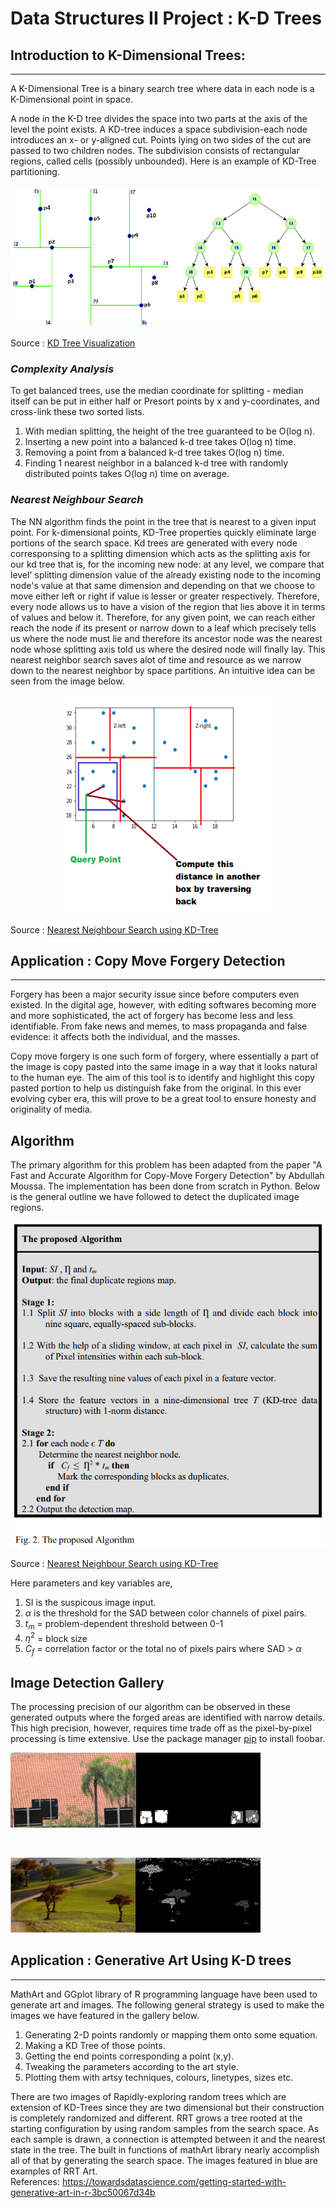 # Data Structures II Project : K-D Trees
## Introduction to K-Dimensional Trees:
---
A K-Dimensional Tree is a binary search tree where data in each node is a K-Dimensional point in space.

A node in the K-D tree divides the space into two parts at the axis of the level the point exists. A KD-tree induces a space subdivision-each node introduces an x- or y-aligned cut.
Points lying on two sides of the cut are passed to two children nodes.
The subdivision consists of rectangular regions, called cells (possibly unbounded). Here is an example of KD-Tree partitioning.

<p style = "text-align:center;">

<img src="Documentation_img/KD.png">

Source : [KD Tree Visualization](https://www.researchgate.net/figure/Visualization-of-the-k-d-tree-algorithm_fig4_327289160)

</p>

### *Complexity Analysis*

To get balanced trees, use the median coordinate for splitting - median itself can be put in either half or Presort points by x and y-coordinates, and cross-link these two sorted lists.

1. With median splitting, the height of the tree guaranteed to be O(log n).
2. Inserting a new point into a balanced k-d tree takes O(log n) time.
3. Removing a point from a balanced k-d tree takes O(log n) time.
4. Finding 1 nearest neighbor in a balanced k-d tree with randomly distributed points takes O(log n) time on average.

### *Nearest Neighbour Search*
 The NN algorithm finds the point in the tree that is nearest to a given input point. For k-dimensional points, KD-Tree properties quickly eliminate large portions of the search space. Kd trees are generated with every node corresponsing to a splitting dimension which acts as the splitting axis for our kd tree that is, for the incoming new node: at any level, we compare that level' splitting dimension value of the already existing node to the incoming node's value at that same dimension and depending on that we choose to move either left or right if value is lesser or greater respectively. Therefore, every node allows us to have a vision of the region that lies above it in terms of values and below it. Therefore, for any given point, we can reach either reach the node if its present or narrow down to a leaf which precisely tells us where the node must lie and therefore its ancestor node was the nearest node whose splitting axis told us where the desired node will finally lay. This nearest neighbor search saves alot of time and resource as we narrow down to the nearest neighbor by space partitions. An intuitive idea can be seen from the image below.
<!-- Alignment options!!!!! -->
<p style = "text-align:center;">

<img  width="350" height="350" src="Documentation_img/NN.png">


Source : [Nearest Neighbour Search using KD-Tree](https://kanoki.org/2020/08/05/find-nearest-neighbor-using-kd-tree/)

</p>

## Application : Copy Move Forgery Detection
---
Forgery has been a major security issue since before computers even existed. In the digital age, however, with editing softwares becoming more and more sophisticated, the act of forgery has become less and less identifiable. From fake news and memes, to mass propaganda and false evidence: it affects both the individual, and the masses. 

Copy move forgery is one such form of forgery, where essentially a part of the image is copy pasted into the same image in a way that it looks natural to the human eye. The aim of this tool is to identify and highlight this copy pasted portion to help us distinguish fake from the original. In this ever evolving cyber era, this will prove to be  a great tool to ensure honesty and originality of media.

## Algorithm

The primary algorithm for this problem has been adapted from the paper "A Fast and Accurate Algorithm for Copy-Move Forgery Detection" by Abdullah Moussa. The implementation has been done from scratch in Python. Below is the general outline we have followed to detect the duplicated image regions.

<p style = "text-align:center;">

<img src="Documentation_img/Algorithm.png">

Source : [Nearest Neighbour Search using KD-Tree](https://kanoki.org/2020/08/05/find-nearest-neighbor-using-kd-tree/)

</p>

Here parameters and key variables are,

1. SI is the suspicous image input.
2. $\alpha$ is the threshold for the SAD between color channels of pixel pairs.
3. $t_m$ = problem-dependent threshold between 0-1 
4. $\eta^2$ = block size
5. $C_f$ = correlation factor or the total no of pixels pairs where  SAD > $\alpha$

## Image Detection Gallery
The processing precision of our algorithm can be observed in these generated outputs where the forged areas are identified with narrow details. This high precision, however, requires time trade off as the pixel-by-pixel processing is time extensive.
Use the package manager [pip](https://pip.pypa.io/en/stable/) to install foobar.


<p style = "text-align:center;">

<img src="Documentation_img/16.jpg" width ="200" height ="120"/><img src="Documentation_img/16-truth.png" width ="200" height ="120"/>

<br/>

<img src="Documentation_img/29.jpeg" width ="200" height ="120"/><img src="Documentation_img/29-truth-2.jpeg" width ="200" height ="120"/>

</p>

## Application : Generative Art Using K-D trees
---
MathArt and GGplot library of R programming language have been used to generate art and images. The following general strategy is used to make the images we have featured in the gallery below.

1. Generating 2-D points randomly or mapping them onto some equation.
2. Making a KD Tree of those points.
3. Getting the end points corresponding a point (x,y). 
4. Tweaking the parameters according to the art style.
5. Plotting them with artsy techniques, colours, linetypes, sizes etc.

There are two images of Rapidly-exploring random trees which are extension of KD-Trees since they are two dimensional but their construction is completely randomized and different.  RRT grows a tree rooted at the starting configuration by using random samples from the search space. As each sample is drawn, a connection is attempted between it and the nearest state in the tree. The built in functions of mathArt library nearly accomplish all of that by generating the search space. The images featured in blue are examples of RRT Art.
<br/>References: https://towardsdatascience.com/getting-started-with-generative-art-in-r-3bc50067d34b
